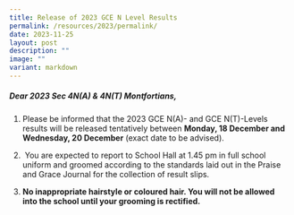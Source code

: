 ```yaml
---
title: Release of 2023 GCE N Level Results
permalink: /resources/2023/permalink/
date: 2023-11-25
layout: post
description: ""
image: ""
variant: markdown
---
```

##### Dear 2023 Sec 4N(A) & 4N(T) Montfortians,  

1. Please be informed that the 2023 GCE N(A)- and GCE N(T)-Levels results will be released tentatively between **Monday, 18 December and Wednesday, 20 December** (exact date to be advised).

1.  You are expected to report to School Hall at 1.45 pm in full school uniform and groomed according to the standards laid out in the Praise and Grace Journal for the collection of result slips.

1. **No inappropriate hairstyle or coloured hair. You will not be allowed into the school until your grooming is rectified.**